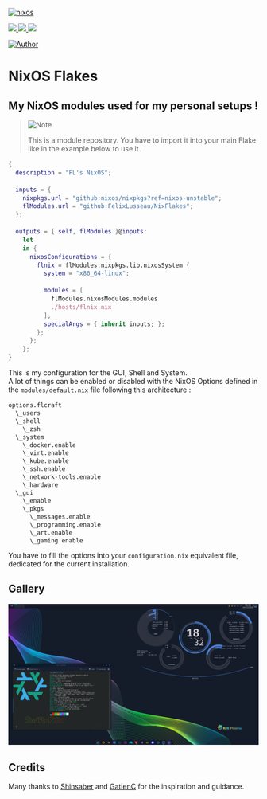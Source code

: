 <a href="https://nixos.org" target="_blank" rel="noreferrer"> <img src="https://upload.wikimedia.org/wikipedia/commons/c/c4/NixOS_logo.svg" alt="nixos" height="40"/>
</a>
<p>
  <a href="https://github.com/FelixLusseau/NixFlakes/">
    <img src="https://img.shields.io/github/repo-size/FelixLusseau/NixFlakes?color=B16286&labelColor=282828&style=for-the-badge&logo=github&logoColor=B16286">
  </a>
  <a href="https://nixos.org">
    <img src="https://img.shields.io/badge/NixOS-unstable-blue.svg?style=for-the-badge&labelColor=282828&logo=NixOS&logoColor=458588&color=458588">
  </a>
  <a href="https://github.com/FelixLusseau/NixFlakes/blob/main/LICENSE">
    <img src="https://img.shields.io/static/v1.svg?style=for-the-badge&label=License&message=MIT&colorA=282828&colorB=98971A&logo=unlicense&logoColor=98971A&"/>
  </a>
</p>

[![Author](https://img.shields.io/badge/author-@FelixLusseau-blue)](https://github.com/FelixLusseau)

# NixOS Flakes

## My NixOS modules used for my personal setups !

> <picture>
>   <source media="(prefers-color-scheme: light)" srcset="https://raw.githubusercontent.com/Mqxx/GitHub-Markdown/main/blockquotes/badge/light-theme/note.svg">
>   <img alt="Note" src="https://raw.githubusercontent.com/Mqxx/GitHub-Markdown/main/blockquotes/badge/dark-theme/note.svg">
> </picture><br>
>
> This is a module repository. You have to import it into your main Flake like in the example below to use it.

```nix
{
  description = "FL's NixOS";

  inputs = {
    nixpkgs.url = "github:nixos/nixpkgs?ref=nixos-unstable";
    flModules.url = "github:FelixLusseau/NixFlakes"; 
  };

  outputs = { self, flModules }@inputs:
    let
    in {
      nixosConfigurations = {
        flnix = flModules.nixpkgs.lib.nixosSystem {
          system = "x86_64-linux";

          modules = [
            flModules.nixosModules.modules
            ./hosts/flnix.nix
          ];
          specialArgs = { inherit inputs; };
        };
      };
    };
}
```

This is my configuration for the GUI, Shell and System.  
A lot of things can be enabled or disabled with the NixOS Options defined in the `modules/default.nix` file following this architecture :
```
options.flcraft
  \_users 
  \_shell
    \_zsh
  \_system
    \_docker.enable
    \_virt.enable
    \_kube.enable
    \_ssh.enable
    \_network-tools.enable
    \_hardware
  \_gui
    \_enable
    \_pkgs
      \_messages.enable
      \_programming.enable
      \_art.enable
      \_gaming.enable
```
You have to fill the options into your `configuration.nix` equivalent file, dedicated for the current installation.

## Gallery

![image](screenshot.png)

## Credits

Many thanks to [Shinsaber](https://github.com/Shinsaber/nixos-modules) and [GatienC](https://github.com/gatienc/NixFlakes) for the inspiration and guidance.
